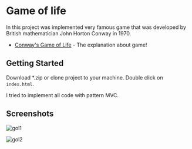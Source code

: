 # Game of life 

In this project was implemented very famous game that was developed by British mathematician John Horton Conway in 1970.

* [Conway's Game of Life](https://en.wikipedia.org/wiki/Conway%27s_Game_of_Life) - The explanation about game! 

## Getting Started

Download *.zip or clone project to your machine. 
Double click on `index.html`.

I tried to implement all code with pattern MVC. 




## Screenshots
![gol1](https://user-images.githubusercontent.com/30698617/49700713-23203600-fbeb-11e8-9161-4b6e0c02787f.JPG)

![gol2](https://user-images.githubusercontent.com/30698617/49700714-23b8cc80-fbeb-11e8-9d86-a4f7df7434e6.JPG)

